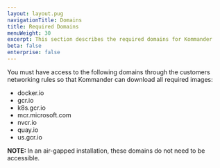 ```yaml
---
layout: layout.pug
navigationTitle: Domains
title: Required Domains
menuWeight: 30
excerpt: This section describes the required domains for Kommander
beta: false
enterprise: false
---
```


You must have access to the following domains through the customers networking rules so that Kommander can download all required images:

 - docker.io
 - gcr.io
 - k8s.gcr.io
 - mcr.microsoft.com
 - nvcr.io
 - quay.io
 - us.gcr.io

<p class="message--note"><strong>NOTE: </strong>In an air-gapped installation, these domains do not need to be accessible.</p>